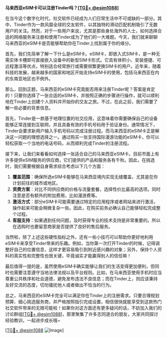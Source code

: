 **马来西亚eSIM卡可以注册Tinder吗？[[TG💪+ @esim1088](https://t.me/s/esim1088)]**

在当今这个数字化时代，社交软件已经成为人们日常生活中不可或缺的一部分。其中，Tinder作为一款风靡全球的交友软件，以其独特的滑动匹配机制吸引了无数用户的关注。然而，对于一些用户来说，尤其是那些身处海外的人士，如何选择合适的网络服务来注册和使用Tinder成为了他们的一大难题。今天，我们就来聊聊马来西亚的eSIM卡是否能够帮助你在Tinder上找到属于你的缘分。

首先，我们先简单了解一下什么是eSIM卡。eSIM卡，即嵌入式SIM卡，是一种无需实体卡槽即可直接嵌入设备中的新型SIM卡形式。它具有体积小、安装便捷、可远程激活等优点，特别适合经常旅行或需要频繁更换SIM卡的用户。近年来，随着科技的发展，越来越多的国家和地区开始支持eSIM卡的使用，包括马来西亚在内的东南亚地区也不例外。

那么，回到正题，马来西亚的eSIM卡究竟能否用来注册Tinder呢？答案是肯定的！只要你选择了一张合适的eSIM卡，并按照正确的步骤进行操作，就可以顺利地在Tinder上创建个人资料并开始你的交友之旅。不过，在此之前，我们需要了解一些必要的背景信息。

首先，Tinder是一款基于地理位置的社交应用，这意味着你需要确保自己的设备能够正常连接到互联网，并且具备有效的手机号码用于验证身份。通常情况下，Tinder会要求新用户输入手机号码以完成注册过程。而马来西亚的eSIM卡正是解决这一问题的理想选择之一。通过购买一张支持国际漫游功能的eSIM卡，你可以轻松获取一个当地的电话号码，从而顺利完成Tinder的注册流程。

接下来，让我们来看看如何选择一张适合自己的马来西亚eSIM卡。目前市面上有许多提供eSIM服务的供应商，它们提供的产品和服务各有千秋。因此，在挑选时，我们需要根据自身需求综合考虑以下几个方面：

1. **覆盖范围**：确保所选eSIM卡能够在马来西亚境内实现无缝覆盖，尤其是在你计划前往的城市或地区。
2. **资费方案**：对比不同供应商的价格与流量套餐，选择性价比最高的选项。同时注意是否有额外的附加费用，比如漫游费等。
3. **激活方式**：部分eSIM卡可能需要通过特定的应用程序或者网站来进行激活，操作起来可能会稍微复杂一些。因此，在购买前务必确认自己能够轻松完成整个过程。
4. **客服支持**：如果遇到任何问题，及时获得专业的技术支持是非常重要的。所以在选购时也要留意商家是否提供了良好的售后服务。

当然啦，除了上述这些硬性指标之外，还有一些小技巧可以帮助你更好地利用eSIM卡来享受Tinder带来的乐趣。例如，当你第一次打开Tinder的时候，记得调整好自己的位置信息，这样才更容易吸引到附近感兴趣的对象；另外，保持个人资料的真实性和完整性也很关键，毕竟诚实才能赢得别人的信任嘛！

最后值得一提的是，虽然使用eSIM卡确实能够让我们的生活变得更加便利，但同时也需要注意遵守当地法律法规以及平台规则。比如，在马来西亚使用手机时应当尊重公共秩序和社会道德，避免发布违法不良信息；而在Tinder上，则应该秉持友好交流的态度，切勿骚扰他人或者做出不恰当的行为。

总之，马来西亚的eSIM卡完全可以满足你在Tinder上的注册需求。只要合理规划预算、细心挑选服务商，并严格按照指引完成设置，相信很快就能享受到这款热门社交软件带来的无限可能啦！如果你对这方面还有更多疑问的话，不妨加入我们的讨论群组[[TG💪+ @esim1088](https://t.me/s/esim1088)]，那里聚集了许多志同道合的朋友，大家共同探讨经验教训，一起进步成长哦~

[[TG💪+ @esim1088](https://t.me/s/esim1088) ![Image](https://i.postimg.cc/4NQfJmqS/Snipaste-2025-05-13-00-14-12.png)]